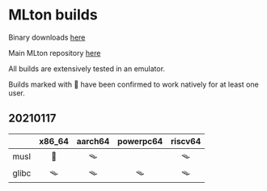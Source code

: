 # MLton builds

Binary downloads [here](https://github.com/ii8/mlton-builds/releases)

Main MLton repository [here](https://github.com/MLton/mlton)

All builds are extensively tested in an emulator.

Builds marked with 🧀 have been confirmed to work natively for at least one user.

## 20210117

|          | x86_64  | aarch64 | powerpc64 | riscv64 |
| :---     |  :---:  |  :---:  |   :---:   |  :---:  |
| musl     |   🧀    |   🪤    |            |    🪤   |
| glibc    |   🪤    |   🪤    |     🪤     |    🪤   |
